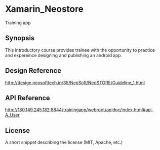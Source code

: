 # Xamarin_Neostore
Training app

## Synopsis

This introductory course provides trainee with the opportunity to practice and expereince designing and publishing an android app.

## Design Reference

http://design.neosofttech.in/35/NeoSoft/NeoSTORE/Guideline_1.html

## API Reference

http://180.149.245.182:8844/trainingapp/webroot/apidoc/index.html#api-A_User

## License

A short snippet describing the license (MIT, Apache, etc.)
